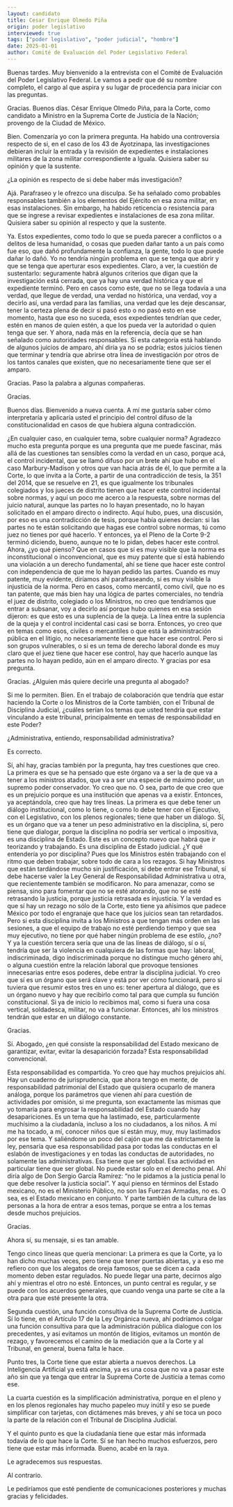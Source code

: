 ```yaml
---
layout: candidato
title: Cesar Enrique Olmedo Piña
origin: poder legislativo
interviewed: true
tags: ["poder legislativo", "poder judicial", "hombre"]
date: 2025-01-01
author: Comité de Evaluación del Poder Legislativo Federal
---
```


Buenas tardes. Muy bienvenido a la entrevista con el Comité de Evaluación del Poder Legislativo Federal. Le vamos a pedir que dé su nombre completo, el cargo al que aspira y su lugar de procedencia para iniciar con las preguntas.

Gracias. Buenos días. César Enrique Olmedo Piña, para la Corte, como candidato a Ministro en la Suprema Corte de Justicia de la Nación; provengo de la Ciudad de México.

Bien. Comenzaría yo con la primera pregunta. Ha habido una controversia respecto de si, en el caso de los 43 de Ayotzinapa, las investigaciones debieran incluir la entrada y la revisión de expedientes e instalaciones militares de la zona militar correspondiente a Iguala. Quisiera saber su opinión y que la sustente.

¿La opinión es respecto de si debe haber más investigación?

Ajá. Parafraseo y le ofrezco una disculpa. Se ha señalado como probables responsables también a los elementos del Ejército en esa zona militar, en esas instalaciones. Sin embargo, ha habido reticencia o resistencia para que se ingrese a revisar expedientes e instalaciones de esa zona militar. Quisiera saber su opinión al respecto y que la sustente.

Ya. Estos expedientes, como todo lo que se pueda parecer a conflictos o a delitos de lesa humanidad, o cosas que pueden dañar tanto a un país como fue eso, que dañó profundamente la confianza, la gente, todo  lo que puede dañar lo dañó. Yo no tendría ningún problema en que se tenga que abrir y que se tenga que aperturar esos expedientes. Claro, a ver, la cuestión de sustentarlo: seguramente habrá algunos criterios que digan que la investigación está cerrada, que ya hay una verdad histórica y que el expediente terminó.  Pero en casos como este, que no se llega todavía a una verdad, que llegue de verdad, una verdad no histórica, una verdad, voy a decirlo así, una verdad para las familias, una verdad que les deje descansar, tener la certeza plena de decir si pasó esto o no pasó esto en ese momento, hasta que eso no suceda, esos expedientes tendrían que ceder, estén en manos de quien estén, a que los pueda ver la autoridad o quien tenga que ser. Y ahora, nada más en la referencia, decía que se han señalado como autoridades responsables. Si esta categoría está hablando de algunos juicios de amparo, ahí diría ya no se podría; estos juicios tienen que terminar y tendría que abrirse otra línea de investigación por otros de los tantos canales que existen, que no necesariamente tiene que ser el amparo.

Gracias. Paso la palabra a algunas compañeras.

Gracias.

Buenos días. Bienvenido a nueva cuenta. A mí me gustaría saber cómo interpretaría y aplicaría usted el principio del control difuso de la constitucionalidad en casos de que hubiera alguna contradicción.

¿En cualquier caso, en cualquier tema, sobre cualquier norma? Agradezco mucho esta pregunta porque es una pregunta que me puede fascinar, más allá de las cuestiones tan sensibles como la verdad en un caso, porque acá, el control incidental, que se llamó difuso por un brete ahí que hubo en el caso Marbury-Madison y otros que van hacia atrás de él, lo que permite a la Corte, lo que invita a la Corte, a partir de una contradicción de tesis, la 351 del 2014, que se resuelve en 21, es que igualmente los tribunales colegiados  y los jueces de distrito tienen que hacer este control incidental sobre normas, y aquí un poco me acerco a la respuesta, sobre normas del juicio natural, aunque las partes no lo hayan presentado, no lo hayan solicitado en el amparo directo o indirecto. Aquí hubo, pues, una discusión, por eso es una contradicción de tesis, porque había quienes decían: si las partes no te están solicitando que hagas ese control sobre normas, tú como juez no tienes por qué hacerlo. Y entonces, ya el Pleno de la Corte 9-2 terminó diciendo, bueno, aunque no te lo pidan,  debes hacer este control. Ahora, ¿yo qué pienso? Que en casos que sí es muy visible que la norma es inconstitucional o inconvencional, que es muy patente que sí está habiendo una violación a un derecho fundamental, ahí se tiene que hacer este control con independencia de que me lo hayan pedido las partes. Cuando es muy patente, muy evidente, diríamos ahí parafraseando, sí es muy visible la injusticia de la norma. Pero en casos, como mercantil, como civil, que no es tan patente, que más bien hay una lógica de partes comerciales, no tendría el juez de distrito, colegiado o los Ministros, no creo que tendríamos que entrar a subsanar, voy a decirlo así porque hubo quienes en esa sesión dijeron: es que esto es una suplencia de la queja. La línea entre la suplencia de la queja y el control incidental casi casi se borra. Entonces, yo creo que en temas como esos, civiles o mercantiles  o que está la administración pública en el litigio, no necesariamente tiene que hacer ese control. Pero si son grupos vulnerables, o si es un tema de derecho laboral donde es muy claro que el juez tiene que hacer ese control,  hay que hacerlo aunque las partes no lo hayan pedido, aún en el amparo directo. Y gracias por esa pregunta.

Gracias. ¿Alguien más quiere decirle una pregunta al abogado?

Si me lo permiten. Bien. En el trabajo de colaboración que tendría que estar haciendo la Corte o los Ministros de la Corte también, con el Tribunal de Disciplina Judicial, ¿cuáles serían los temas que usted tendría que estar vinculando a este tribunal, principalmente en temas de responsabilidad en este Poder?

¿Administrativa, entiendo, responsabilidad administrativa?

Es correcto.

Sí, ahí hay, gracias también por la pregunta, hay tres cuestiones que creo. La primera es que se ha pensado que este órgano va a ser la de que va a tener a los ministros atados, que va a ser una especie de máximo poder, un supremo poder conservador. Yo creo que no. O sea, parto de que creo que es un prejuicio porque es una institución que apenas va a existir. Entonces, ya aceptándola, creo que hay tres líneas. La primera es que debe tener un diálogo institucional, como lo tiene, o como lo debe tener con el Ejecutivo, con el Legislativo, con los plenos regionales; tiene que haber un diálogo. Sí, es un órgano que va a tener un peso administrativo en la disciplina, sí,  pero tiene que dialogar, porque la disciplina no podría ser vertical o impositiva, es una disciplina de Estado. Este es un concepto nuevo que habrá que ir teorizando y trabajando. Es una disciplina de Estado judicial. ¿Y qué entendería yo por disciplina? Pues que los Ministros estén trabajando con el ritmo que deben trabajar, sobre todo de cara a los rezagos. 
Si hay Ministros que están tardándose mucho sin justificación, sí debe entrar ese Tribunal, sí debe hacerse valer la Ley General de Responsabilidad Administrativa u otra, que recientemente también se modificaron. No para amenazar, como se piensa, sino para fomentar que no se esté atorando, que no se esté retrasando la justicia, porque justicia retrasada es injusticia. Y la verdad es que sí hay un rezago no sólo de la Corte, esto tiene ya añísimos que padece México por todo el engranaje que hace que los juicios sean tan retardados. 
Pero si esta disciplina invita a los Ministros a que tengan más orden en las sesiones, a que el equipo de trabajo no esté perdiendo tiempo y que sea muy ejecutivo, no tiene por qué haber ningún problema de ese estilo, ¿no? Y ya la cuestión tercera sería que una de las líneas de diálogo, sí o sí, tendría que ser la violencia en cualquiera de las formas que hay: laboral, indiscriminada, digo indiscriminada porque no distingue mucho género ahí, o alguna cuestión entre la relación laboral que provoque tensiones innecesarias entre esos poderes, debe entrar la disciplina judicial. Yo creo que sí es un órgano que será clave y está por ver cómo funcionará, pero si tuviera que resumir estos tres en uno es: tener apertura al diálogo, que es un órgano nuevo y hay que recibirlo como tal para que cumpla su función constitucional. Si ya de inicio lo recibimos mal, como si fuera una cosa vertical, soldadesca, militar, no va a funcionar. Entonces, ahí los ministros tendrán que estar en un diálogo constante.

Gracias.

Sí. Abogado, ¿en qué consiste la responsabilidad del Estado mexicano de garantizar, evitar, evitar la desaparición forzada? Esta responsabilidad convencional.

Esta responsabilidad es compartida. Yo creo que hay muchos prejuicios ahí. Hay un cuaderno de jurisprudencia, que ahora tengo en mente, de responsabilidad patrimonial del Estado que quisiera ocuparlo de manera análoga, porque los parámetros que vienen ahí para cuestión de actividades por omisión, si me pregunta, son exactamente las mismas que yo tomaría para engrosar la responsabilidad del Estado cuando hay desapariciones. Es un tema que ha lastimado, ese, particularmente muchísimo a la ciudadanía, incluso a los no ciudadanos, a los niños. 
A mí me ha tocado, a mí, conocer niños que sí están muy, muy, muy lastimados por ese tema. Y saliéndome un poco del cajón que me da estrictamente la ley, pensaría que esa responsabilidad pasa por todas las conductas en el eslabón de investigaciones y en todas las conductas de autoridades, no solamente las administrativas. Esa tiene que ser global. Esa actividad en particular tiene que ser global. No puede estar solo en el derecho penal. Ahí diría algo de Don Sergio García Ramírez: “no le pidamos a la justicia penal lo que debe resolver la justicia social”. Y aquí pienso en términos del Estado mexicano, no es el Ministerio Público, no son las Fuerzas Armadas, no es. O sea, es el Estado mexicano en conjunto. Y parte también de la cultura de las personas a la hora de entrar a esos temas,  porque se entra a los temas desde muchos prejuicios.

Gracias.

Ahora sí, su mensaje, si es tan amable.

Tengo cinco líneas que quería mencionar: 
La primera es que la Corte, ya lo han dicho muchas veces, pero tiene que tener puertas abiertas, y a eso me refiero con que los alegatos de oreja famosos, que se dicen a cada momento deben estar regulados. No puede llegar una parte, decirnos algo ahí y mientras el otro no esté. Entonces, un punto central es regular, y se puede con los acuerdos generales, que cuando venga una parte se cite a la otra para que esté presente la otra.

Segunda cuestión, una función consultiva de la Suprema Corte de Justicia. Sí lo tiene, en el Artículo 17 de la Ley Orgánica nueva, ahí podríamos colgar una función consultiva para que la administración pública dialogue con los precedentes, y así evitamos un montón de litigios, evitamos un montón de rezago, y favorecemos el camino de la mediación que a la Corte y al Tribunal, en general, buena falta le hace.

Punto tres, la Corte tiene que estar abierta a nuevos derechos. La Inteligencia Artificial ya está encima, ya es una cosa que no va a pasar este año sin que ya tenga que entrar la Suprema Corte de Justicia a temas como ese.

La cuarta cuestión es la simplificación administrativa, porque en el pleno y en los plenos regionales hay mucho papeleo muy inútil y eso se puede simplificar con tarjetas, con dictámenes más breves, y ahí se toca un poco la parte de la relación con el Tribunal de Disciplina Judicial.

Y el quinto punto es que la ciudadanía tiene que estar más informada todavía de lo que hace la Corte. Sí se han hecho muchos esfuerzos, pero tiene que estar más informada.  Bueno, acabé en la raya.

Le agradecemos sus respuestas.

Al contrario.

Le pediríamos que esté pendiente de comunicaciones posteriores y muchas gracias y felicidades.


